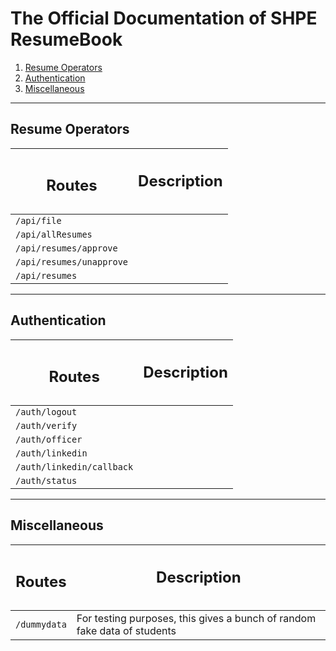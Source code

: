 # The Official Documentation of SHPE ResumeBook

1. [Resume Operators](#resume-operators)
1. [Authentication](#authentication)
1. [Miscellaneous](#miscellaneous)

---

## <span id="resume-operators">Resume Operators</span>

| <h2>Routes</h2>          | <h2>Description<h2> |
| ------------------------ | ------------------- |
| `/api/file`              |                     |
| `/api/allResumes`        |                     |
| `/api/resumes/approve`   |                     |
| `/api/resumes/unapprove` |                     |
| `/api/resumes`           |                     |

---

## <span id="authentication">Authentication</span>

| <h2>Routes</h2>           | <h2>Description<h2> |
| ------------------------- | ------------------- |
| `/auth/logout`            |                     |
| `/auth/verify`            |                     |
| `/auth/officer`           |                     |
| `/auth/linkedin`          |                     |
| `/auth/linkedin/callback` |                     |
| `/auth/status`            |                     |

---

## <span id="miscellaneous">Miscellaneous</span>

| <h2>Routes</h2> | <h2>Description<h2>                                                      |
| --------------- | ------------------------------------------------------------------------ |
| `/dummydata`    | For testing purposes, this gives a bunch of random fake data of students |
